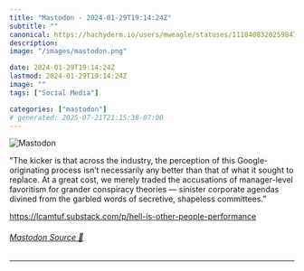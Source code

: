 ```yaml
---
title: "Mastodon - 2024-01-29T19:14:24Z"
subtitle: ""
canonical: https://hachyderm.io/users/mweagle/statuses/111840832025984754
description:
image: "/images/mastodon.png"

date: 2024-01-29T19:14:24Z
lastmod: 2024-01-29T19:14:24Z
image: ""
tags: ["Social Media"]

categories: ["mastodon"]
# generated: 2025-07-21T21:15:38-07:00
---
```

![Mastodon](/images/mastodon.png)

<p>&quot;The kicker is that across the industry, the perception of this Google-originating process isn’t necessarily any better than that of what it sought to replace. At a great cost, we merely traded the accusations of manager-level favoritism for grander conspiracy theories — sinister corporate agendas divined from the garbled words of secretive, shapeless committees.”</p><p><a href="https://lcamtuf.substack.com/p/hell-is-other-people-performance" target="_blank" rel="nofollow noopener noreferrer" translate="no"><span class="invisible">https://</span><span class="ellipsis">lcamtuf.substack.com/p/hell-is</span><span class="invisible">-other-people-performance</span></a></p>


###### [Mastodon Source 🐘](https://hachyderm.io/@mweagle/111840832025984754)

___
